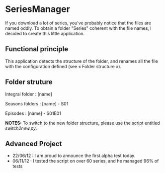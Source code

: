 # SeriesManager
If you download a lot of series, you've probably notice that the files are named oddly. To obtain a folder "Series" coherent with the file names, I decided to create this little application.

## Functional principle
This application detects the structure of the folder, and renames all the file with the configuration defined (see « Folder structure »).

## Folder struture
Integral folder : [name]

Seasons folders : [name] - S01

Episodes : [name] - S01E01

**NOTES:** To switch to the new folder structure, please use the script entitled *switch2new.py*.

## Advanced Project
- 22/06/12 : I am proud to announce the first alpha test today.
- 06/11/12 : I tested the script on over 60 series, and he managed 96% of tests
